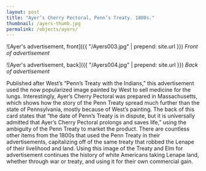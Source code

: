 ```yaml
---
layout: post
title: "Ayer’s Cherry Pectoral, Penn’s Treaty. 1800s."
thumbnail: /ayers-thumb.jpg
permalink: /objects/ayers/
---
```


![Ayer's advertisement, front]({{ "/Ayers003.jpg" | prepend: site.url }})
_Front of advertisement_

![Ayer's advertisement, back]({{ "/Ayers004.jpg" | prepend: site.url }})
_Back of advertisement_

Published after West’s “Penn’s Treaty with the Indians,” this advertisement used the now popularized image painted by West to sell medicine for the lungs. Interestingly, Ayer’s Cherry Pectoral was prepared in Massachusetts, which shows how the story of the Penn Treaty spread much further than the state of Pennsylvania, mostly because of West’s painting. The back of this card states that “the date of Penn’s Treaty is in dispute, but it is universally admitted that Ayer’s Cherry Pectoral prolongs and saves life,” using the ambiguity of the Penn Treaty to market the product. There are countless other items from the 1800s that used the Penn Treaty in their advertisements, capitalizing off of the same treaty that robbed the Lenape of their livelihood and land. Using this image of the Treaty and Elm for advertisement continues the history of white Americans taking Lenape land, whether through war or treaty, and using it for their own commercial gain.
